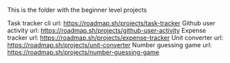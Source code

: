 This is the folder with the beginner level projects

Task tracker cli url: https://roadmap.sh/projects/task-tracker
Github user activity url: https://roadmap.sh/projects/github-user-activity
Expense tracker url: https://roadmap.sh/projects/expense-tracker
Unit converter url: https://roadmap.sh/projects/unit-converter
Number guessing game url: https://roadmap.sh/projects/number-guessing-game
